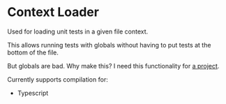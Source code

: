 # Context Loader

Used for loading unit tests in a given file context.

This allows running tests with globals without having to put tests at the bottom of the file.

But globals are bad. Why make this? I need this functionality for [a project](https://github.com/ShMcK/tut-viewer).

Currently supports compilation for:
  * Typescript
